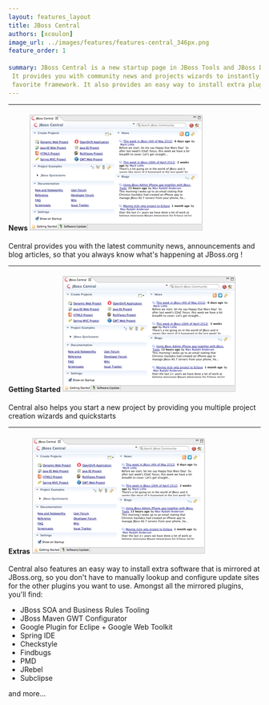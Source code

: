 ```yaml
---
layout: features_layout
title: JBoss Central
authors: [xcoulon]
image_url: ../images/features/features-central_346px.png
feature_order: 1

summary: JBoss Central is a new startup page in JBoss Tools and JBoss Developer Studio. 
 It provides you with community news and projects wizards to instantly start working with your 
 favorite framework. It also provides an easy way to install extra plugins.
---
```


***
#### News ![News](../images/features/features-central_346px.png) 
Central provides you with the latest community news, announcements and blog articles, so that you always know what's happening at JBoss.org !

***
#### Getting Started ![Getting Started](../images/features/features-central_346px.png)
Central also helps you start a new project by providing you multiple project creation wizards and quickstarts  

***
#### Extras ![Extras](../images/features/features-central_346px.png)
Central also features an easy way to install extra software that is mirrored at JBoss.org, 
so you don't have to manually lookup and configure update sites for the other plugins you want to use. 
Amongst all the mirrored plugins, you'll find:

* JBoss SOA and Business Rules Tooling
* JBoss Maven GWT Configurator
* Google Plugin for Eclipe  + Google Web Toolkit
* Spring IDE
* Checkstyle
* Findbugs
* PMD
* JRebel
* Subclipse

and more...

